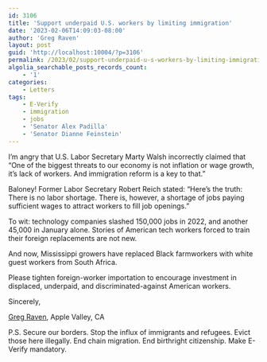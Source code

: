 ```yaml
---
id: 3106
title: 'Support underpaid U.S. workers by limiting immigration'
date: '2023-02-06T14:09:03-08:00'
author: 'Greg Raven'
layout: post
guid: 'http://localhost:10004/?p=3106'
permalink: /2023/02/support-underpaid-u-s-workers-by-limiting-immigration/
algolia_searchable_posts_records_count:
    - '1'
categories:
    - Letters
tags:
    - E-Verify
    - immigration
    - jobs
    - 'Senator Alex Padilla'
    - 'Senator Dianne Feinstein'
---
```


I’m angry that U.S. Labor Secretary Marty Walsh incorrectly claimed that “One of the biggest threats to our economy is not inflation or wage growth, it’s lack of workers. And immigration reform is a key to that.”

Baloney! Former Labor Secretary Robert Reich stated: “Here’s the truth: There is no labor shortage. There is, however, a shortage of jobs paying sufficient wages to attract workers to fill job openings.”

To wit: technology companies slashed 150,000 jobs in 2022, and another 45,000 in January alone. Stories of American tech workers forced to train their foreign replacements are not new.

And now, Mississippi growers have replaced Black farmworkers with white guest workers from South Africa.

Please tighten foreign-worker importation to encourage investment in displaced, underpaid, and discriminated-against American workers.

Sincerely,

[Greg Raven](https://www.gregraven.org/), Apple Valley, CA

P.S. Secure our borders. Stop the influx of immigrants and refugees. Evict those here illegally. End chain migration. End birthright citizenship. Make E-Verify mandatory.